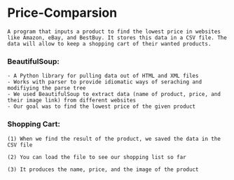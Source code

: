 # Price-Comparsion

    A program that inputs a product to find the lowest price in websites like Amazon, eBay, and BestBuy. It stores this data in a CSV file. The data will allow to keep a shopping cart of their wanted products.   

### BeautifulSoup:
    
    - A Python library for pulling data out of HTML and XML files
    - Works with parser to provide idiomatic ways of seraching and modifiying the parse tree
    - We used BeautifulSoup to extract data (name of product, price, and their image link) from different websites
    - Our goal was to find the lowest price of the given product



### Shopping Cart:

    (1) When we find the result of the product, we saved the data in the CSV file

    (2) You can load the file to see our shopping list so far

    (3) It produces the name, price, and the image of the product

